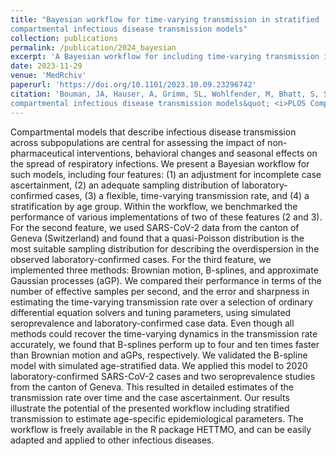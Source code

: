 ```yaml
---
title: "Bayesian workflow for time-varying transmission in stratified
compartmental infectious disease transmission models"
collection: publications
permalink: /publication/2024_bayesian
excerpt: 'A Bayesian workflow for including time-varying transmission in stratified SIR-like infectious disease transmission models. The workflow includes the comparison of three different methods for time-varying transmission: B-splines, Gaussian processes, and Brownian motion. Moreover, the models are applied to both simulated and real-world SARS-CoV-2 data.'
date: 2023-11-29
venue: 'MedRchiv'
paperurl: 'https://doi.org/10.1101/2023.10.09.23296742'
citation: 'Bouman, JA, Hauser, A, Grimm, SL, Wohlfender, M, Bhatt, S, Semenova, E, Gelman, A, Althaus, CL, Riou, J (2023). &quot;Bayesian workflow for time-varying transmission in stratified
compartmental infectious disease transmission models&quot; <i>PLOS Computational Biology</i>'
---
```


Compartmental models that describe infectious disease transmission across subpopulations are central for assessing the impact of non-pharmaceutical interventions, behavioral changes and seasonal effects on the spread of respiratory infections. We present a Bayesian workflow for such models, including four features: (1) an adjustment for incomplete case ascertainment, (2) an adequate sampling distribution of laboratory-confirmed cases, (3) a flexible, time-varying transmission rate, and (4) a stratification by age group. Within the workflow, we benchmarked the performance of various implementations of two of these features (2 and 3). For the second feature, we used SARS-CoV-2 data from the canton of Geneva (Switzerland) and found that a quasi-Poisson distribution is the most suitable sampling distribution for describing the overdispersion in the observed laboratory-confirmed cases. For the third feature, we implemented three methods: Brownian motion, B-splines, and approximate Gaussian processes (aGP). We compared their performance in terms of the number of effective samples per second, and the error and sharpness in estimating the time-varying transmission rate over a selection of ordinary differential equation solvers and tuning parameters, using simulated seroprevalence and laboratory-confirmed case data. Even though all methods could recover the time-varying dynamics in the transmission rate accurately, we found that B-splines perform up to four and ten times faster than Brownian motion and aGPs, respectively. We validated the B-spline model with simulated age-stratified data. We applied this model to 2020 laboratory-confirmed SARS-CoV-2 cases and two seroprevalence studies from the canton of Geneva. This resulted in detailed estimates of the transmission rate over time and the case ascertainment. Our results illustrate the potential of the presented workflow including stratified transmission to estimate age-specific epidemiological parameters. The workflow is freely available in the R package HETTMO, and can be easily adapted and applied to other infectious diseases. 
